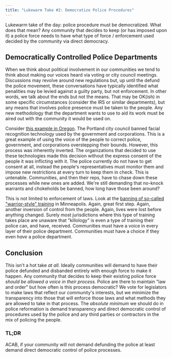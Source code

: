 ```yaml
---
title: "Lukewarm Take #2: Democratize Police Procedures"
---
```


Lukewarm take of the day: police procedure must be democratized.
What does that mean? Any community that decides to keep (or has imposed upon it)
a police force needs to have what type of force / enforcement used decided by
the community via direct democracy.

## Democratically Controlled Police Departments

When we think about political involvement in our communities we tend to
think about making our voices heard via voting or city council meetings.
Discussions may revolve around new regulations but, up until the defund the
police movement, these conversations have typically identified what penalities
may be levied against a guilty party, but not enforcement. In other words, 
we talk about the ends but not the means. That may be OK(ish) in some specific
circumstances (consider the IRS or similar departments), but any means that
involves police presence must be taken to the people. Any new methodology that
the department wants to use to aid its work must be aired out with the community
it would be used on.

Consider [this example in Oregon](https://aclu-or.org/en/press-releases/aclu-oregon-comment-portland-ban-facial-recognition-technology).
The Portland city council banned facial recognition technology used by the
government and corporations. This is a great example of using the voice of
the people to correct police, government, and corporations overstepping
their bounds. However, this process was inherently inverted. The organizations
that decided to use these technologies made this decision without the express
consent of the people it was inflicting with it. The police currently do not have
to get consent at all, instead the people's representatives must monitor them and
impose new restrictions at every turn to keep them in check. This is untenable.
Communities, and then their reps, have to chase down these processes while new
ones are added. We're still demanding that no-knock warrants and chokeholds
be banned, how long have those been around?

This is not limited to enforcement of laws. Look at the [banning of so-called
"warrior-style" training](https://www.motherjones.com/crime-justice/2020/05/bob-kroll-minneapolis-warrior-police-training/)
in Minneapolis. Again, great first step. Again, another inversion of control
from the people. Again, lives were lost before anything changed. Surely most
jurisdictions where this type of training takes place are unaware that
"killology" is even a type of training their police can, and have, received.
Communities must have a voice in every layer of their police department.
Communities must have a choice if they even _have_ a police department.

## Conclusion

This isn't a hot take _at all._ Ideally communities will demand to have their
police defunded and disbanded entirely with enough force to make it happen. Any
community that decides to keep their existing police force _should be allowed a
voice in their process._ Police are there to maintain "law and order" but how
often is this process democratic? We vote for legislators to make laws that
reflect our community's interests, but we minimize the transparency into those
that will enforce those laws and what methods they are allowed to take in
that process. The _absolute minimum_ we should do in police reformation is
demand transparency and direct democratic control of procedures used by the
police and any third parties or contractors in the mix of policing the people.

### TL;DR

ACAB, if your community will not demand defunding the police at least demand
direct democratic control of police processes.
